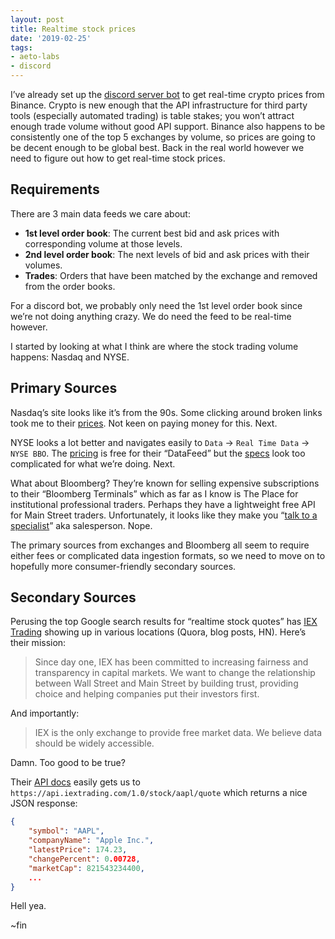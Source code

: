 ```yaml
---
layout: post
title: Realtime stock prices
date: '2019-02-25'
tags:
- aeto-labs
- discord
---
```


I’ve already set up the [discord server bot](https://github.com/tonyin/aeto-bot) to get real-time crypto prices from Binance. Crypto is new enough that the API infrastructure for third party tools (especially automated trading) is table stakes; you won’t attract enough trade volume without good API support. Binance also happens to be consistently one of the top 5 exchanges by volume, so prices are going to be decent enough to be global best. Back in the real world however we need to figure out how to get real-time stock prices.

## Requirements

There are 3 main data feeds we care about:

* **1st level order book**: The current best bid and ask prices with corresponding volume at those levels.
* **2nd level order book**: The next levels of bid and ask prices with their volumes.
* **Trades**: Orders that have been matched by the exchange and removed from the order books.

For a discord bot, we probably only need the 1st level order book since we’re not doing anything crazy. We do need the feed to be real-time however.

I started by looking at what I think are where the stock trading volume happens: Nasdaq and NYSE.

## Primary Sources

Nasdaq’s site looks like it’s from the 90s. Some clicking around broken links took me to their [prices](https://www.nasdaqtrader.com/Trader.aspx?id=DPUSdata). Not keen on paying money for this. Next.

NYSE looks a lot better and navigates easily to `Data` -> `Real Time Data` -> `NYSE BBO`. The [pricing](https://www.nyse.com/publicdocs/nyse/data/NYSE_Market_Data_Pricing.pdf) is free for their “DataFeed” but the [specs](https://www.nyse.com/publicdocs/nyse/data/XDP_Common_Client_Specification_v2.1h.pdf) look too complicated for what we’re doing. Next.

What about Bloomberg? They’re known for selling expensive subscriptions to their “Bloomberg Terminals” which as far as I know is The Place for institutional professional traders. Perhaps they have a lightweight free API for Main Street traders. Unfortunately, it looks like they make you “[talk to a specialist](https://www.bloomberg.com/professional/product/market-data/)” aka salesperson. Nope.

The primary sources from exchanges and Bloomberg all seem to require either fees or complicated data ingestion formats, so we need to move on to hopefully more consumer-friendly secondary sources.

## Secondary Sources

Perusing the top Google search results for “realtime stock quotes” has [IEX Trading](https://iextrading.com/) showing up in various locations (Quora, blog posts, HN). Here’s their mission:

> Since day one, IEX has been committed to increasing fairness and transparency in capital markets. We want to change the relationship between Wall Street and Main Street by building trust, providing choice and helping companies put their investors first.

And importantly:

> IEX is the only exchange to provide free market data. We believe data should be widely accessible.

Damn. Too good to be true?

Their [API docs](https://iextrading.com/developer/docs/) easily gets us to `https://api.iextrading.com/1.0/stock/aapl/quote` which returns a nice JSON response:

```json
{
	"symbol": "AAPL",
	"companyName": "Apple Inc.",
	"latestPrice": 174.23,
	"changePercent": 0.00728,
	"marketCap": 821543234400,
	...
}
```

Hell yea.

~fin